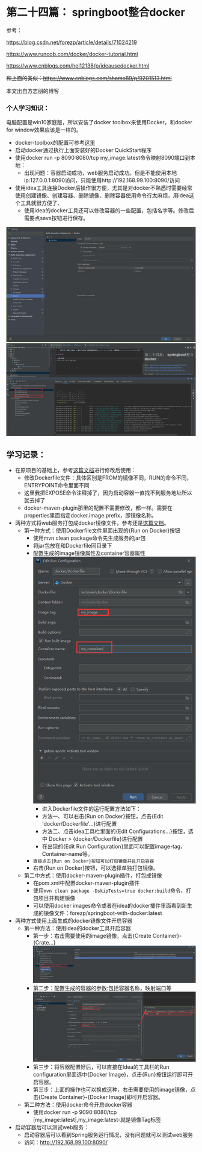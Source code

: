 # 第二十四篇： springboot整合docker

参考：

https://blog.csdn.net/forezp/article/details/71024219

https://www.runoob.com/docker/docker-tutorial.html

https://www.cnblogs.com/hei12138/p/ideausedocker.html

~~和上面的类似：https://www.cnblogs.com/shamo89/p/9201513.html~~

本文出自方志朋的博客

### 个人学习知识：

电脑配置是win10家庭版，所以安装了docker toolbox来使用Docker，和docker for window效果应该是一样的。
- docker-toolbox的配置可参考[这里][docker-toolbox-config]
- 启动docker通过执行上面安装好的Docker QuickStart程序
- 使用docker run -p 8090:8080/tcp my_image:latest命令映射8090端口到本地：
    - 出现问题：容器启动成功，web服务启动成功。但是不能使用本地ip:127.0.0.1:8090访问，只能使用http://192.168.99.100:8090/访问
- 使用idea工具连接Docker后操作很方便，尤其是对docker不熟悉时需要经常使用创建镜像、创建容器、删除镜像、删除容器使用命令行太麻烦，用idea这个工具就很方便了、
    - 使用idea的docker工具还可以修改容器的一些配置，包括名字等。修改后需要点save按钮进行保存。

![idea_docker_connect.png](https://raw.githubusercontent.com/yueyue10/SpringBootLearning/master/springboot-with-docker/doc/idea_docker_connect.png)
![idea_docker_tools.png](https://raw.githubusercontent.com/yueyue10/SpringBootLearning/master/springboot-with-docker/doc/idea_docker_ui.png)

## 学习记录：

* 在原项目的基础上，参考[这篇文档][docker-SpringBoot]进行修改后使用：
    * 修改Dockerfile文件：具体区别是FROM的镜像不同，RUN的命令不同，ENTRYPOINT命令里面不同
    * 这里我把EXPOSE命令注释掉了，因为启动容器一直找不到服务地址所以就去掉了
    * docker-maven-plugin那里的配置不需要修改，都一样。需要在properties里面指定docker.image.prefix，即镜像名称。
* 两种方式将web服务打包成docker镜像文件，参考还是[这篇文档][docker-SpringBoot]。
    * 第一种方式：使用Dockerfile文件里面出现的{Run on Docker}按钮
        * 使用mvn clean package命令先生成服务的jar包
        * 将jar包放在和Dockerfile同目录下
        * 配置生成的image镜像属性及container容器属性
        ![idea_docker_dockerfile_config.png](https://raw.githubusercontent.com/yueyue10/SpringBootLearning/master/springboot-with-docker/doc/idea_docker_dockerfile_config.png)
            * 进入Dockerfile文件的运行配置方法如下：
            * 方法一、可以右击{Run on Docker}按钮，点击{Edit 'docker/Dockerfile'...}进行配置
            * 方法二、点击idea工具栏里面的{Edit Configurations...}按钮，选中 Docker > {docker/Dockerfile}进行配置
            * 在出现的{Edit Run Configuration}里面可以配置image-tag、Container-name等。
        * `直接点击{Run on Docker}按钮可以打包镜像并且开启容器`
        * 右击{Run on Docker}按钮，可以选择单独打包镜像。
    * 第二中方式：使用docker-maven-plugin插件，打包成镜像
        * 在pom.xml中配置docker-maven-plugin插件
        * 使用`mvn clean package -DskipTests=true docker:build`命令，打包项目并构建镜像
        * 可以使用docker images命令或者在idea的docker插件里面看到新生成的镜像文件：forezp/springboot-with-docker:latest
* 两种方式使用上面生成的docker镜像文件开启容器
    * 第一种方法：使用idea的docker工具开启容器
        * 第一步：右击需要使用的image镜像，点击{Create Container}-{Crate...}
        ![开启容器](https://raw.githubusercontent.com/yueyue10/SpringBootLearning/master/springboot-with-docker/doc/idea_docker_create_container.png)
        * 第二步：配置生成的容器的参数:包括容器名称，映射端口等
        ![容器配置](https://raw.githubusercontent.com/yueyue10/SpringBootLearning/master/springboot-with-docker/doc/idea_docker_container_config.png)
        * 第三步：将容器配置好后，可以直接在Idea的工具栏的Run configuration里面选中{Docker Image}，点击{Run}按钮运行即可开启容器。
        * 第三步：上面的操作也可以换成这种，右击需要使用的image镜像，点击{Create Container}-{Docker Image}即可开启容器。
    * 第二种方法：使用docker命令开启docker容器
        * 使用docker run -p 9090:8080/tcp [my_image:latest],my_image:latest-就是镜像Tag标签
* 启动容器后可以测试web服务：
    * 启动容器后可以看到Spring服务运行情况，没有问题就可以测试web服务
    * 访问：http://192.168.99.100:8090/
    
[docker-SpringBoot]:https://www.cnblogs.com/hei12138/p/ideausedocker.html
[docker-toolbox-config]:https://www.cnblogs.com/chongyao/p/9078202.html
